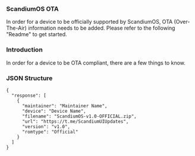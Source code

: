 ### ScandiumOS OTA
In order for a device to be officially supported by ScandiumOS, OTA (Over-The-Air) information needs to be added. Please refer to the following "Readme" to get started.

### Introduction
In order for a device to be OTA compliant, there are a few things to know.

### JSON Structure
```
{
  "response": [
    {
      "maintainer": "Maintainer Name",
      "device": "Device Name",
      "filename": "ScandiumOS-v1.0-OFFICIAL.zip",
      "url": "https://t.me/ScandiumUIUpdates",
      "version": "v1.0",
      "romtype": "Official"
    }
  ]
}
```
